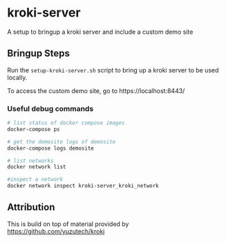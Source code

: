 # kroki-server
A setup to bringup a kroki server and include a custom demo site

## Bringup Steps

Run the `setup-kroki-server.sh` script to bring up a kroki server to be used locally. 

To access the custom demo site, go to https://localhost:8443/


### Useful debug commands

```bash
# list status of docker compose images
docker-compose ps

# get the demosite logs of demosite
docker-compose logs demosite

# list networks
docker network list

#inspect a network
docker network inspect kroki-server_kroki_network
```


## Attribution

This is build on top of material provided by https://github.com/yuzutech/kroki